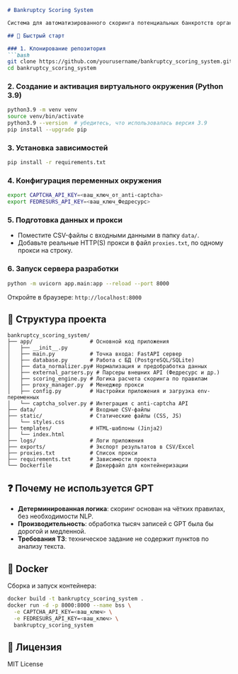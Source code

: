 ````markdown
# Bankruptcy Scoring System

Система для автоматизированного скоринга потенциальных банкротств организаций на основе данных из различных внешних источников.

## 🚀 Быстрый старт

### 1. Клонирование репозитория
```bash
git clone https://github.com/yourusername/bankruptcy_scoring_system.git
cd bankruptcy_scoring_system
````

### 2. Создание и активация виртуального окружения (Python 3.9)

```bash
python3.9 -m venv venv
source venv/bin/activate
python3.9 --version  # убедитесь, что использовалась версия 3.9
pip install --upgrade pip
```

### 3. Установка зависимостей

```bash
pip install -r requirements.txt
```

### 4. Конфигурация переменных окружения

```bash
export CAPTCHA_API_KEY=<ваш_ключ_от_anti-captcha>
export FEDRESURS_API_KEY=<ваш_ключ_Федресурс>
```

### 5. Подготовка данных и прокси

* Поместите CSV-файлы с входными данными в папку `data/`.
* Добавьте реальные HTTP(S) прокси в файл `proxies.txt`, по одному прокси на строку.

### 6. Запуск сервера разработки

```bash
python -m uvicorn app.main:app --reload --port 8000
```

Откройте в браузере: `http://localhost:8000`

## 📁 Структура проекта

```
bankruptcy_scoring_system/
├── app/                  # Основной код приложения
│   ├── __init__.py
│   ├── main.py           # Точка входа: FastAPI сервер
│   ├── database.py       # Работа с БД (PostgreSQL/SQLite)
│   ├── data_normalizer.py# Нормализация и предобработка данных
│   ├── external_parsers.py # Парсеры внешних API (Федресурс и др.)
│   ├── scoring_engine.py # Логика расчета скоринга по правилам
│   ├── proxy_manager.py  # Менеджер прокси
│   ├── config.py         # Настройки приложения и загрузка env-переменных
│   └── captcha_solver.py # Интеграция с anti-captcha API
├── data/                 # Входные CSV-файлы
├── static/               # Статические файлы (CSS, JS)
│   └── styles.css
├── templates/            # HTML-шаблоны (Jinja2)
│   └── index.html
├── logs/                 # Логи приложения
├── exports/              # Экспорт результатов в CSV/Excel
├── proxies.txt           # Список прокси
├── requirements.txt      # Зависимости проекта
└── Dockerfile            # Докерфайл для контейнеризации
```

## ❓ Почему не используется GPT

* **Детерминированная логика**: скоринг основан на чётких правилах, без необходимости NLP.
* **Производительность**: обработка тысяч записей с GPT была бы дорогой и медленной.
* **Требования ТЗ**: техническое задание не содержит пунктов по анализу текста.

## 🐳 Docker

Сборка и запуск контейнера:

```bash
docker build -t bankruptcy_scoring_system .
docker run -d -p 8000:8000 --name bss \
  -e CAPTCHA_API_KEY=<ваш_ключ> \
  -e FEDRESURS_API_KEY=<ваш_ключ> \
  bankruptcy_scoring_system
```

## 📄 Лицензия

MIT License

```
```
